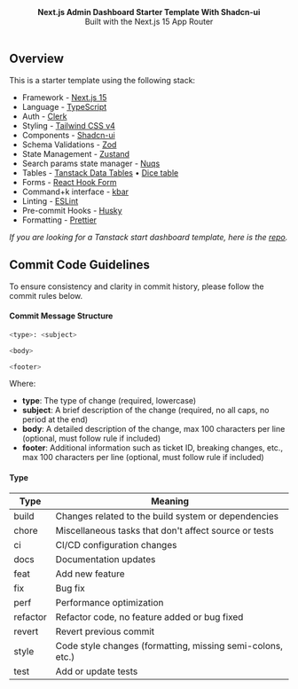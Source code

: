 <picture>
  <source media="(prefers-color-scheme: dark)" srcset="https://user-images.githubusercontent.com/9113740/201498864-2a900c64-d88f-4ed4-b5cf-770bcb57e1f5.png">
  <source media="(prefers-color-scheme: light)" srcset="https://user-images.githubusercontent.com/9113740/201498152-b171abb8-9225-487a-821c-6ff49ee48579.png">
</picture>

<div align="center"><strong>Next.js Admin Dashboard Starter Template With Shadcn-ui</strong></div>
<div align="center">Built with the Next.js 15 App Router</div>
<br />
<div align="center">
<span>
</div>

## Overview

This is a starter template using the following stack:

- Framework - [Next.js 15](https://nextjs.org/13)
- Language - [TypeScript](https://www.typescriptlang.org)
- Auth - [Clerk](https://go.clerk.com/ILdYhn7)
- Styling - [Tailwind CSS v4](https://tailwindcss.com)
- Components - [Shadcn-ui](https://ui.shadcn.com)
- Schema Validations - [Zod](https://zod.dev)
- State Management - [Zustand](https://zustand-demo.pmnd.rs)
- Search params state manager - [Nuqs](https://nuqs.47ng.com/)
- Tables - [Tanstack Data Tables](https://ui.shadcn.com/docs/components/data-table) • [Dice table](https://www.diceui.com/docs/components/data-table)
- Forms - [React Hook Form](https://ui.shadcn.com/docs/components/form)
- Command+k interface - [kbar](https://kbar.vercel.app/)
- Linting - [ESLint](https://eslint.org)
- Pre-commit Hooks - [Husky](https://typicode.github.io/husky/)
- Formatting - [Prettier](https://prettier.io)

_If you are looking for a Tanstack start dashboard template, here is the [repo](https://git.new/tanstack-start-dashboard)._

## Commit Code Guidelines

To ensure consistency and clarity in commit history, please follow the commit rules below.

#### Commit Message Structure

```bash
<type>: <subject>

<body>

<footer>

```

Where:

- **type**: The type of change (required, lowercase)
- **subject**: A brief description of the change (required, no all caps, no period at the end)
- **body**: A detailed description of the change, max 100 characters per line (optional, must follow rule if included)
- **footer**: Additional information such as ticket ID, breaking changes, etc., max 100 characters per line (optional,
  must follow rule if included)

#### Type

| Type     | Meaning                                                    |
| -------- | ---------------------------------------------------------- |
| build    | Changes related to the build system or dependencies        |
| chore    | Miscellaneous tasks that don't affect source or tests      |
| ci       | CI/CD configuration changes                                |
| docs     | Documentation updates                                      |
| feat     | Add new feature                                            |
| fix      | Bug fix                                                    |
| perf     | Performance optimization                                   |
| refactor | Refactor code, no feature added or bug fixed               |
| revert   | Revert previous commit                                     |
| style    | Code style changes (formatting, missing semi-colons, etc.) |
| test     | Add or update tests                                        |
